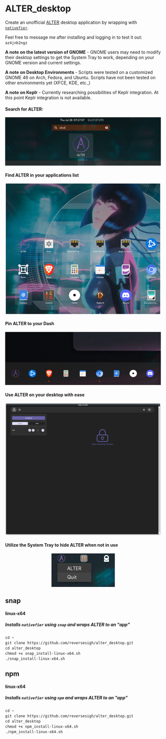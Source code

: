 # ALTER_desktop  
  
Create an unofficial [ALTER](https://altermail.live/) desktop application by wrapping with [`nativefier`](https://github.com/nativefier/nativefier).  
  
Feel free to message me after installing and logging in to test it out: `az4jnb2ngz`  
  
**A note on the latest version of GNOME** - GNOME users may need to modify their desktop settings to get the System Tray to work, depending on your GNOME version and current settings.  

**A note on Desktop Environments** - Scripts were tested on a customized GNOME 46 on Arch, Fedora, and Ubuntu. Scripts have not been tested on other environments yet (XFCE, KDE, etc.,)    
  
**A note on Keplr** - Currently researching possibilities of Keplr integration. At this point Keplr integration is not available.  
  
#### Search for ALTER:  
<p align="center">
<img src="ALTER_shell.png">
</P>  
  
#### Find ALTER in your applications list  
<p align="center">
<img src="ALTER_applist.png">
</P>  
  
#### Pin ALTER to your Dash
<p align="center">
<img src="ALTER_dash.png">
</P>  
  
#### Use ALTER on your desktop with ease
<p align="center">
<img src="ALTER_desktop.png">   
</p>  
  
#### Utilize the System Tray to hide ALTER when not in use
<p align="center">
<img src="ALTER_tray.png">
</P>  
  
## snap  
#### linux-x64  
##### Installs `nativefier` using `snap` and wraps ALTER to an "app"
`cd ~`  
`git clone https://github.com/reversesigh/alter_desktop.git`  
`cd alter_desktop`  
`chmod +x snap_install-linux-x64.sh`  
`./snap_install-linux-x64.sh`  
  
## npm  
#### linux-x64  
##### Installs `nativefier` using `npm` and wraps ALTER to an "app"  
`cd ~`  
`git clone https://github.com/reversesigh/alter_desktop.git`  
`cd alter_desktop`  
`chmod +x npm_install-linux-x64.sh`  
`./npm_install-linux-x64.sh` 
